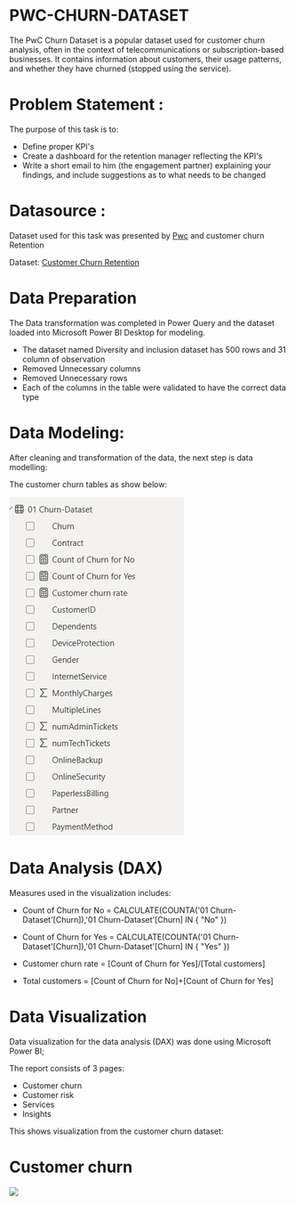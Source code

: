 # PWC-CHURN-DATASET
The PwC Churn Dataset is a popular dataset used for customer churn analysis, often in the context of telecommunications or subscription-based businesses. It contains information about customers, their usage patterns, and whether they have churned (stopped using the service).

# Problem Statement :
The purpose of this task is to:

- Define proper KPI's
- Create a dashboard for the retention manager reflecting the KPI's
- Write a short email to him (the engagement partner) explaining your findings, and include suggestions as to what needs to be changed

# Datasource :
Dataset used for this task was presented by [Pwc](heforage.com/virtual-experience/a87GpgE6tiku7q3gu/pw-c-switzerland/power-bi-cqxg/customer-retention) and customer churn Retention 

Dataset: [Customer Churn Retention](https://cdn.theforage.com/vinternships/companyassets/4sLyCPgmsy8DA6Dh3/02%20Churn-Dataset.xlsx)

# Data Preparation
The Data transformation was completed in Power Query and the dataset loaded into Microsoft Power BI Desktop for modeling.

- The dataset named Diversity and inclusion dataset has 500 rows and 31 column of observation
- Removed Unnecessary columns
- Removed Unnecessary rows
- Each of the columns in the table were validated to have the correct data type

# Data Modeling:
After cleaning and transformation of the data, the next step is data modelling:

The customer churn tables as show below:

![](churn_model.png.png)

# Data Analysis (DAX)
Measures used in the visualization includes:

- Count of Churn for No = CALCULATE(COUNTA('01 Churn-Dataset'[Churn]),'01 Churn-Dataset'[Churn] IN { "No" })
  
- Count of Churn for Yes = CALCULATE(COUNTA('01 Churn-Dataset'[Churn]),'01 Churn-Dataset'[Churn] IN { "Yes" })
  
- Customer churn rate = [Count of Churn for Yes]/[Total customers]
  
- Total customers = [Count of Churn for No]+[Count of Churn for Yes]

#  Data Visualization
Data visualization for the data analysis (DAX) was done using Microsoft Power BI;

The report consists of 3 pages:
- Customer churn
- Customer risk
- Services
- Insights

This shows visualization from the customer churn dataset:

# Customer churn

![](churn.png1)
  


